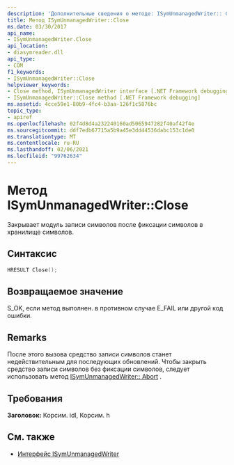 ```yaml
---
description: 'Дополнительные сведения о методе: ISymUnmanagedWriter:: Close'
title: Метод ISymUnmanagedWriter::Close
ms.date: 03/30/2017
api_name:
- ISymUnmanagedWriter.Close
api_location:
- diasymreader.dll
api_type:
- COM
f1_keywords:
- ISymUnmanagedWriter::Close
helpviewer_keywords:
- Close method, ISymUnmanagedWriter interface [.NET Framework debugging]
- ISymUnmanagedWriter::Close method [.NET Framework debugging]
ms.assetid: 4cce59e1-80b9-4fc4-b3aa-126f1c5876bc
topic_type:
- apiref
ms.openlocfilehash: 02f4d8d4a232240160ad5065947282f40af42f4e
ms.sourcegitcommit: ddf7edb67715a5b9a45e3dd44536dabc153c1de0
ms.translationtype: MT
ms.contentlocale: ru-RU
ms.lasthandoff: 02/06/2021
ms.locfileid: "99762634"
---
```

# <a name="isymunmanagedwriterclose-method"></a>Метод ISymUnmanagedWriter::Close

Закрывает модуль записи символов после фиксации символов в хранилище символов.  
  
## <a name="syntax"></a>Синтаксис  
  
```cpp  
HRESULT Close();  
```  
  
## <a name="return-value"></a>Возвращаемое значение  

 S_OK, если метод выполнен. в противном случае E_FAIL или другой код ошибки.  
  
## <a name="remarks"></a>Remarks  

 После этого вызова средство записи символов станет недействительным для последующих обновлений. Чтобы закрыть средство записи символов без фиксации символов, следует использовать метод [ISymUnmanagedWriter:: Abort](isymunmanagedwriter-abort-method.md) .  
  
## <a name="requirements"></a>Требования  

 **Заголовок:** Корсим. idl, Корсим. h  
  
## <a name="see-also"></a>См. также

- [Интерфейс ISymUnmanagedWriter](isymunmanagedwriter-interface.md)
